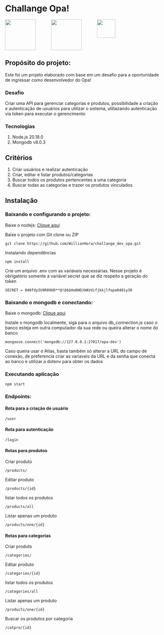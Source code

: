 <h1>Challange Opa!</h1>
<div style="display: flex;">
<img style='width:100px; margin-right: 50px' src='https://wiki.ixcsoft.com.br/logo/logo_ixc_opasuite_cor.png'>
<img style='width:100px; margin-right: 50px;' src='https://upload.wikimedia.org/wikipedia/commons/thumb/d/d9/Node.js_logo.svg/800px-Node.js_logo.svg.png'>
<img style='width:60px;' src='https://boaglio.com/wp-content/uploads/2015/05/mongodb.png'>

</div>
<h2>Propósito do projeto:</h2>
<p>Este foi um projeto elaborado com base em um desafio para a oportunidade de ingressar como desenvolvedor do Opa!</p>

<h3>Desafio</h3>
<p>Criar uma API para gerenciar categorias e produtos, possibilidade a criação e autenticação de usuários para utilizar o sistema, utiliazando autenticação via token para executar o gerencimento</p> 
<h3>Tecnologias</h3>
<ol> 
 <li>Node.js 20.18.0 </li> 
 <li>Mongodb v8.0.3 </li> 
</ol>
<h2>Critérios</h2>
<ol>
    <li>Criar usuários e realizar autenticação</li>
    <li>Criar, editar e listar produtos/categorias</li>
    <li>Buscar todos os produtos pertencentes a uma categoria</li>
    <li>Buscar todas as categorias e trazer os produtos vinculados</li>
</ol>

<h2>Instalação</h2>

<h3>Baixando e configurando o projeto:</h3>

<p>Baixe o nodejs: <a href="https://nodejs.org/en">Clique aqui</a></p>

<p>Baixe o projeto com Git clone ou ZIP</p>

`git clone https://github.com/WillianHora/challange_dev_opa.git`

<p>Instalando dependências</p>

`npm install`

<p>Crie um arquivo .env com as variáveis necessárias. Nesse projeto é obrigatório somente a variável secret que se diz respeito a geração do token</p>

```SECRET = 848fdyIU9R89UD**@!@$$Ho0HDJHAVdifjkkjlfopa0481y30```

<h3>Baixando o mongodb e conectando:</h3>

<p>Baixe o mongodb: <a href="https://www.mongodb.com/pt-br">Clique aqui</a></p>

<p>Instale o mongodb localmente, siga para o arquivo db_connection.js caso o banco esteja em outra computador da sua rede ou queira alterar o nome do banco</p>

`mongoose.connect('mongodb://127.0.0.1:27017/opa-dev')`

<p>Caso queira usar o Atlas, basta também só alterar a URL do campo de conexão, de preferencia criar as variaveis da URL e da senha que conecta ao banco e utilizar a dotenv para obter os dados</p>

<h3>Executando aplicação</h3>

`npm start`

<h3>Endpoints:</h3>
<h4>Rota para a criação de usuário</h4>

`/user`

<h4>Rota para autenticação</h4>

`/login`

<h4>Rotas para produtos</h4>
<p>Criar produto</p>

`/products/`

<p>Editar produto</p>

`/products/{id}`

<p>listar todos os produtos</p>

`/products/all`

<p>Listar apenas um produto</p>

`/products/one/{id}`


<h4>Rotas para categorias</h4>
<p>Criar produto</p>

`/categories/`

<p>Editar produto</p>

`/categories/{id}`

<p>listar todos os produtos</p>

`/categories/all`

<p>Listar apenas um produto</p>

`/products/one/{id}`


<p>Buscar os produtos por categoria</p>

`/catpro/{id}`




